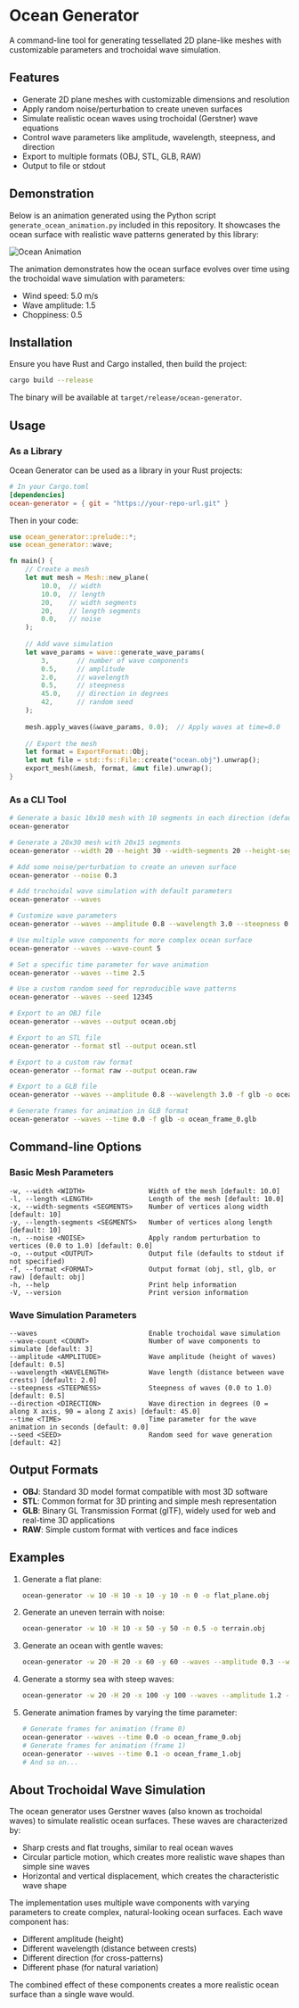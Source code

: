 # Ocean Generator

A command-line tool for generating tessellated 2D plane-like meshes with customizable parameters and trochoidal wave simulation.

## Features

- Generate 2D plane meshes with customizable dimensions and resolution
- Apply random noise/perturbation to create uneven surfaces
- Simulate realistic ocean waves using trochoidal (Gerstner) wave equations
- Control wave parameters like amplitude, wavelength, steepness, and direction
- Export to multiple formats (OBJ, STL, GLB, RAW)
- Output to file or stdout

## Demonstration

Below is an animation generated using the Python script `generate_ocean_animation.py` included in this repository. It showcases the ocean surface with realistic wave patterns generated by this library:

![Ocean Animation](ocean_animation.gif)

The animation demonstrates how the ocean surface evolves over time using the trochoidal wave simulation with parameters:
- Wind speed: 5.0 m/s
- Wave amplitude: 1.5
- Choppiness: 0.5

## Installation

Ensure you have Rust and Cargo installed, then build the project:

```bash
cargo build --release
```

The binary will be available at `target/release/ocean-generator`.

## Usage

### As a Library

Ocean Generator can be used as a library in your Rust projects:

```toml
# In your Cargo.toml
[dependencies]
ocean-generator = { git = "https://your-repo-url.git" }
```

Then in your code:

```rust
use ocean_generator::prelude::*;
use ocean_generator::wave;

fn main() {
    // Create a mesh
    let mut mesh = Mesh::new_plane(
        10.0,  // width
        10.0,  // length
        20,    // width segments
        20,    // length segments
        0.0,   // noise
    );
    
    // Add wave simulation
    let wave_params = wave::generate_wave_params(
        3,       // number of wave components
        0.5,     // amplitude
        2.0,     // wavelength
        0.5,     // steepness
        45.0,    // direction in degrees
        42,      // random seed
    );
    
    mesh.apply_waves(&wave_params, 0.0);  // Apply waves at time=0.0
    
    // Export the mesh
    let format = ExportFormat::Obj;
    let mut file = std::fs::File::create("ocean.obj").unwrap();
    export_mesh(&mesh, format, &mut file).unwrap();
}
```

### As a CLI Tool

```bash
# Generate a basic 10x10 mesh with 10 segments in each direction (default)
ocean-generator

# Generate a 20x30 mesh with 20x15 segments
ocean-generator --width 20 --height 30 --width-segments 20 --height-segments 15

# Add some noise/perturbation to create an uneven surface
ocean-generator --noise 0.3

# Add trochoidal wave simulation with default parameters
ocean-generator --waves

# Customize wave parameters
ocean-generator --waves --amplitude 0.8 --wavelength 3.0 --steepness 0.7 --direction 30.0

# Use multiple wave components for more complex ocean surface
ocean-generator --waves --wave-count 5

# Set a specific time parameter for wave animation
ocean-generator --waves --time 2.5

# Use a custom random seed for reproducible wave patterns
ocean-generator --waves --seed 12345

# Export to an OBJ file
ocean-generator --waves --output ocean.obj

# Export to an STL file
ocean-generator --format stl --output ocean.stl

# Export to a custom raw format
ocean-generator --format raw --output ocean.raw

# Export to a GLB file
ocean-generator --waves --amplitude 0.8 --wavelength 3.0 -f glb -o ocean_model.glb

# Generate frames for animation in GLB format
ocean-generator --waves --time 0.0 -f glb -o ocean_frame_0.glb
```

## Command-line Options

### Basic Mesh Parameters

```
-w, --width <WIDTH>                Width of the mesh [default: 10.0]
-l, --length <LENGTH>              Length of the mesh [default: 10.0]
-x, --width-segments <SEGMENTS>    Number of vertices along width [default: 10]
-y, --length-segments <SEGMENTS>   Number of vertices along length [default: 10]
-n, --noise <NOISE>                Apply random perturbation to vertices (0.0 to 1.0) [default: 0.0]
-o, --output <OUTPUT>              Output file (defaults to stdout if not specified)
-f, --format <FORMAT>              Output format (obj, stl, glb, or raw) [default: obj]
-h, --help                         Print help information
-V, --version                      Print version information
```

### Wave Simulation Parameters

```
--waves                            Enable trochoidal wave simulation
--wave-count <COUNT>               Number of wave components to simulate [default: 3]
--amplitude <AMPLITUDE>            Wave amplitude (height of waves) [default: 0.5]
--wavelength <WAVELENGTH>          Wave length (distance between wave crests) [default: 2.0]
--steepness <STEEPNESS>            Steepness of waves (0.0 to 1.0) [default: 0.5]
--direction <DIRECTION>            Wave direction in degrees (0 = along X axis, 90 = along Z axis) [default: 45.0]
--time <TIME>                      Time parameter for the wave animation in seconds [default: 0.0]
--seed <SEED>                      Random seed for wave generation [default: 42]
```

## Output Formats

- **OBJ**: Standard 3D model format compatible with most 3D software
- **STL**: Common format for 3D printing and simple mesh representation
- **GLB**: Binary GL Transmission Format (glTF), widely used for web and real-time 3D applications
- **RAW**: Simple custom format with vertices and face indices

## Examples

1. Generate a flat plane:
   ```bash
   ocean-generator -w 10 -H 10 -x 10 -y 10 -n 0 -o flat_plane.obj
   ```

2. Generate an uneven terrain with noise:
   ```bash
   ocean-generator -w 10 -H 10 -x 50 -y 50 -n 0.5 -o terrain.obj
   ```

3. Generate an ocean with gentle waves:
   ```bash
   ocean-generator -w 20 -H 20 -x 60 -y 60 --waves --amplitude 0.3 --wavelength 4.0 --steepness 0.4 -o gentle_ocean.obj
   ```

4. Generate a stormy sea with steep waves:
   ```bash
   ocean-generator -w 20 -H 20 -x 100 -y 100 --waves --amplitude 1.2 --wavelength 3.0 --steepness 0.8 --wave-count 5 -o stormy_sea.obj
   ```

5. Generate animation frames by varying the time parameter:
   ```bash
   # Generate frames for animation (frame 0)
   ocean-generator --waves --time 0.0 -o ocean_frame_0.obj
   # Generate frames for animation (frame 1)
   ocean-generator --waves --time 0.1 -o ocean_frame_1.obj
   # And so on...
   ```

## About Trochoidal Wave Simulation

The ocean generator uses Gerstner waves (also known as trochoidal waves) to simulate realistic ocean surfaces. These waves are characterized by:

- Sharp crests and flat troughs, similar to real ocean waves
- Circular particle motion, which creates more realistic wave shapes than simple sine waves
- Horizontal and vertical displacement, which creates the characteristic wave shape

The implementation uses multiple wave components with varying parameters to create complex, natural-looking ocean surfaces. Each wave component has:

- Different amplitude (height)
- Different wavelength (distance between crests)
- Different direction (for cross-patterns)
- Different phase (for natural variation)

The combined effect of these components creates a more realistic ocean surface than a single wave would.
